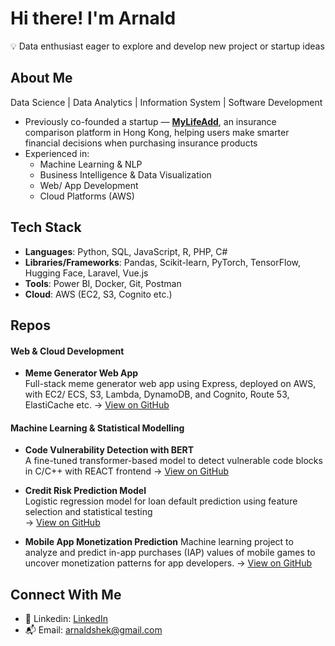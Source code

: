 #  Hi there! I'm Arnald
💡 Data enthusiast eager to explore and develop new project or startup ideas 

## About Me


Data Science | Data Analytics | Information System | Software Development
-  Previously co-founded a startup — **[MyLifeAdd](https://www.mylifeadd.com)**, an insurance comparison platform in Hong Kong, helping users make smarter financial decisions when purchasing insurance products
- Experienced in:
  - Machine Learning & NLP
  - Business Intelligence & Data Visualization 
  - Web/ App Development
  - Cloud Platforms (AWS)
 

## Tech Stack


- **Languages**: Python, SQL, JavaScript, R, PHP, C#
- **Libraries/Frameworks**: Pandas, Scikit-learn, PyTorch, TensorFlow, Hugging Face, Laravel, Vue.js
- **Tools**: Power BI, Docker, Git, Postman
- **Cloud**: AWS (EC2, S3, Cognito etc.)



## Repos

#### **Web & Cloud Development**
- **Meme Generator Web App**  
  Full-stack meme generator web app using Express, deployed on AWS, with EC2/ ECS, S3, Lambda, DynamoDB, and Cognito, Route 53, ElastiCache etc.
  → [View on GitHub](https://github.com/kakashek/meme-generator-aws)


#### **Machine Learning & Statistical Modelling**
- **Code Vulnerability Detection with BERT**  
  A fine-tuned transformer-based model to detect vulnerable code blocks in C/C++ with REACT frontend
  → [View on GitHub](https://github.com/kakashek/code-vulnerability-analysis-BERT)

- **Credit Risk Prediction Model**  
  Logistic regression model for loan default prediction using feature selection and statistical testing  
  → [View on GitHub](https://github.com/kakashek/credit-risk-prediction-modelling)

- **Mobile App Monetization Prediction**
  Machine learning project to analyze and predict in-app purchases (IAP) values of mobile games to uncover monetization patterns for app developers. 
  → [View on GitHub](https://github.com/kakashek/mobile-app-monetization-prediction)



## Connect With Me


- 💼 Linkedin: [LinkedIn](https://www.linkedin.com/in/arnaldshek)
- 📬 Email: arnaldshek@gmail.com

